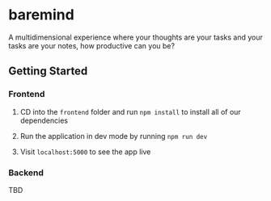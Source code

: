 # baremind
A multidimensional experience where your thoughts are your tasks and your tasks are your notes, how productive can you be?


## Getting Started

### Frontend

1. CD into the `frontend` folder and run `npm install` to install all of our dependencies

2. Run the application in dev mode by running `npm run dev `

3. Visit `localhost:5000` to see the app live

### Backend

TBD